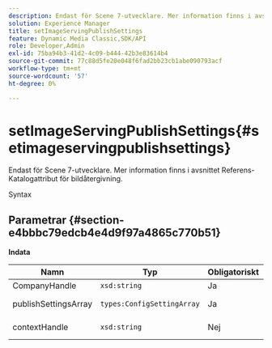 ```yaml
---
description: Endast för Scene 7-utvecklare. Mer information finns i avsnittet Referens-Katalogattribut för bildåtergivning.
solution: Experience Manager
title: setImageServingPublishSettings
feature: Dynamic Media Classic,SDK/API
role: Developer,Admin
exl-id: 75ba94b3-41d2-4c09-b444-42b3e83614b4
source-git-commit: 77c88d5fe20e048f6fad2bb23cb1abe090793acf
workflow-type: tm+mt
source-wordcount: '57'
ht-degree: 0%

---
```


# setImageServingPublishSettings{#setimageservingpublishsettings}

Endast för Scene 7-utvecklare. Mer information finns i avsnittet Referens-Katalogattribut för bildåtergivning.

Syntax

## Parametrar {#section-e4bbbc79edcb4e4d9f97a4865c770b51}

**Indata**

| Namn | Typ | Obligatoriskt | Beskrivning |
|---|---|---|---|
| CompanyHandle | `xsd:string` | Ja | Företagshandtag. |
| publishSettingsArray | `types:ConfigSettingArray` | Ja | Endast för Scene 7-utvecklare. |
| contextHandle | `xsd:string` | Nej | Hantera publiceringskontexten. |
